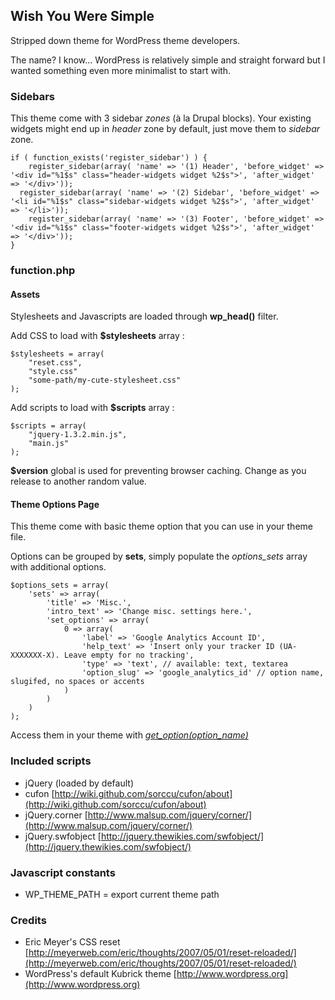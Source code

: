 ## Wish You Were Simple

Stripped down theme for WordPress theme developers.

The name? I know... WordPress is relatively simple and straight forward but I wanted something even more minimalist to start with.

### Sidebars

This theme come with 3 sidebar _zones_ (à la Drupal blocks). Your existing widgets might end up in _header_ zone by default, just move them to _sidebar_ zone.

	if ( function_exists('register_sidebar') ) {
		register_sidebar(array( 'name' => '(1) Header', 'before_widget' => '<div id="%1$s" class="header-widgets widget %2$s">', 'after_widget' => '</div>'));
	  register_sidebar(array( 'name' => '(2) Sidebar', 'before_widget' => '<li id="%1$s" class="sidebar-widgets widget %2$s">', 'after_widget' => '</li>'));
		register_sidebar(array( 'name' => '(3) Footer', 'before_widget' => '<div id="%1$s" class="footer-widgets widget %2$s">', 'after_widget' => '</div>'));
	}

### function.php

#### Assets

Stylesheets and Javascripts are loaded through __wp_head()__ filter.

Add CSS to load with __$stylesheets__ array :

	$stylesheets = array(
		"reset.css",
		"style.css"
		"some-path/my-cute-stylesheet.css"
	);

Add scripts to load with __$scripts__ array :

	$scripts = array(
		"jquery-1.3.2.min.js",
		"main.js"
	);

__$version__ global is used for preventing browser caching. Change as you release to another random value.

#### Theme Options Page

This theme come with basic theme option that you can use in your theme file.

Options can be grouped by __sets__, simply populate the _options_sets_ array with additional options.

	$options_sets = array(
		'sets' => array(
			'title' => 'Misc.',
			'intro_text' => 'Change misc. settings here.',
			'set_options' => array(
				0 => array(
					'label' => 'Google Analytics Account ID',
					'help_text' => 'Insert only your tracker ID (UA-XXXXXXX-X). Leave empty for no tracking',
					'type' => 'text', // available: text, textarea
					'option_slug' => 'google_analytics_id' // option name, slugifed, no spaces or accents
				)
			)
		)
	);
	
Access them in your theme with [_get_option(option_name)_](http://codex.wordpress.org/Function_Reference/get_option)

### Included scripts

* jQuery (loaded by default)
* cufon [http://wiki.github.com/sorccu/cufon/about](http://wiki.github.com/sorccu/cufon/about)
* jQuery.corner [http://www.malsup.com/jquery/corner/](http://www.malsup.com/jquery/corner/)
* jQuery.swfobject [http://jquery.thewikies.com/swfobject/](http://jquery.thewikies.com/swfobject/)

### Javascript constants

* WP_THEME_PATH = export current theme path

### Credits 

* Eric Meyer's CSS reset [http://meyerweb.com/eric/thoughts/2007/05/01/reset-reloaded/](http://meyerweb.com/eric/thoughts/2007/05/01/reset-reloaded/)
* WordPress's default Kubrick theme [http://www.wordpress.org](http://www.wordpress.org)
